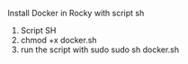 Install Docker in Rocky with script sh

1) Script SH
2) chmod +x docker.sh
3) run the script with sudo
sudo sh docker.sh

